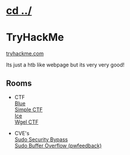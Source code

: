 # [cd ../](../index.md)
# TryHackMe
[tryhackme.com](https://tryhackme.com)

Its just a htb like webpage but its very very good!

## Rooms
- CTF  
  [Blue](blue/index.md)  
  [Simple CTF](simple_ctf/index.md)  
  [Ice](ice/index.md)  
  [Wgel CTF](wgel_ctf/index.md)

- CVE's  
  [Sudo Security Bypass](sudo_security_bypass/index.md)  
  [Sudo Buffer Overflow (pwfeedback)](sudo_bof_pwfeedback/index.md)
